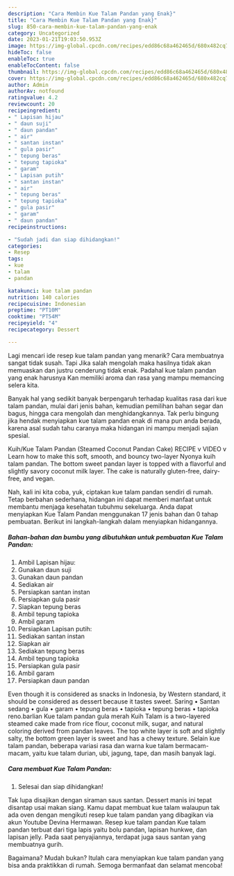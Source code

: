 ```yaml
---
description: "Cara Membin Kue Talam Pandan yang Enak}"
title: "Cara Membin Kue Talam Pandan yang Enak}"
slug: 850-cara-membin-kue-talam-pandan-yang-enak
category: Uncategorized
date: 2023-01-21T19:03:50.953Z
image: https://img-global.cpcdn.com/recipes/edd86c68a462465d/680x482cq70/kue-talam-pandan-foto-resep-utama.jpg
hideToc: false
enableToc: true
enableTocContent: false
thumbnail: https://img-global.cpcdn.com/recipes/edd86c68a462465d/680x482cq70/kue-talam-pandan-foto-resep-utama.jpg
cover: https://img-global.cpcdn.com/recipes/edd86c68a462465d/680x482cq70/kue-talam-pandan-foto-resep-utama.jpg
author: Admin
authorAv: notfound
ratingvalue: 4.2
reviewcount: 20
recipeingredient:
- " Lapisan hijau"
- " daun suji"
- " daun pandan"
- " air"
- " santan instan"
- " gula pasir"
- " tepung beras"
- " tepung tapioka"
- " garam"
- " Lapisan putih"
- " santan instan"
- " air"
- " tepung beras"
- " tepung tapioka"
- " gula pasir"
- " garam"
- " daun pandan"
recipeinstructions:

- "Sudah jadi dan siap dihidangkan!"
categories:
- Resep
tags:
- kue
- talam
- pandan

katakunci: kue talam pandan 
nutrition: 140 calories
recipecuisine: Indonesian
preptime: "PT10M"
cooktime: "PT54M"
recipeyield: "4"
recipecategory: Dessert

---
```



Lagi mencari ide resep kue talam pandan yang menarik? Cara membuatnya sangat tidak susah. Tapi Jika salah mengolah maka hasilnya tidak akan memuaskan dan justru cenderung tidak enak. Padahal kue talam pandan yang enak harusnya Kan memiliki aroma dan rasa yang mampu memancing selera kita.


Banyak hal yang sedikit banyak berpengaruh terhadap kualitas rasa dari kue talam pandan, mulai dari jenis bahan, kemudian pemilihan bahan segar dan bagus, hingga cara mengolah dan menghidangkannya. Tak perlu bingung jika hendak menyiapkan kue talam pandan enak di mana pun anda berada, karena asal sudah tahu caranya maka hidangan ini mampu menjadi sajian spesial.

Kuih/Kue Talam Pandan (Steamed Coconut Pandan Cake) RECIPE v VIDEO v Learn how to make this soft, smooth, and bouncy two-layer Nyonya kuih talam pandan. The bottom sweet pandan layer is topped with a flavorful and slightly savory coconut milk layer. The cake is naturally gluten-free, dairy-free, and vegan.


Nah, kali ini kita coba, yuk, ciptakan kue talam pandan sendiri di rumah. Tetap berbahan sederhana, hidangan ini dapat memberi manfaat untuk membantu menjaga kesehatan tubuhmu sekeluarga. Anda dapat menyiapkan Kue Talam Pandan menggunakan 17 jenis bahan dan 0 tahap pembuatan. Berikut ini langkah-langkah dalam menyiapkan hidangannya.

<!--inarticleads1-->

##### Bahan-bahan dan bumbu yang dibutuhkan untuk pembuatan Kue Talam Pandan:

1. Ambil  Lapisan hijau:
1. Gunakan  daun suji
1. Gunakan  daun pandan
1. Sediakan  air
1. Persiapkan  santan instan
1. Persiapkan  gula pasir
1. Siapkan  tepung beras
1. Ambil  tepung tapioka
1. Ambil  garam
1. Persiapkan  Lapisan putih:
1. Sediakan  santan instan
1. Siapkan  air
1. Sediakan  tepung beras
1. Ambil  tepung tapioka
1. Persiapkan  gula pasir
1. Ambil  garam
1. Persiapkan  daun pandan


Even though it is considered as snacks in Indonesia, by Western standard, it should be considered as dessert because it tastes sweet. Saring • Santan sedang • gula • garam • tepung beras • tapioka • tepung beras • tapioka reno.barlian Kue talam pandan gula merah Kuih Talam is a two-layered steamed cake made from rice flour, coconut milk, sugar, and natural coloring derived from pandan leaves. The top white layer is soft and slightly salty, the bottom green layer is sweet and has a chewy texture. Selain kue talam pandan, beberapa variasi rasa dan warna kue talam bermacam-macam, yaitu kue talam durian, ubi, jagung, tape, dan masih banyak lagi. 

<!--inarticleads2-->

##### Cara membuat Kue Talam Pandan:


1. Selesai dan siap dihidangkan!

Tak lupa disajikan dengan siraman saus santan. Dessert manis ini tepat disantap usai makan siang. Kamu dapat membuat kue talam walaupun tak ada oven dengan mengikuti resep kue talam pandan yang dibagikan via akun Youtube Devina Hermawan. Resep kue talam pandan Kue talam pandan terbuat dari tiga lapis yaitu bolu pandan, lapisan hunkwe, dan lapisan jelly. Pada saat penyajiannya, terdapat juga saus santan yang membuatnya gurih. 

Bagaimana? Mudah bukan? Itulah cara menyiapkan kue talam pandan yang bisa anda praktikkan di rumah. Semoga bermanfaat dan selamat mencoba!
